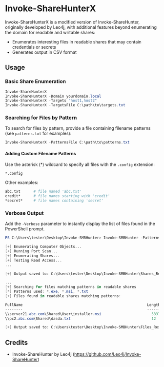 # Invoke-ShareHunterX

Invoke-ShareHunterX is a modified version of Invoke-ShareHunter, originally developed by Leo4j, with additional features beyond enumerating the domain for readable and writable shares:
- Enumerates interesting files in readable shares that may contain credentials or secrets
- Generates output in CSV format

## Usage

### Basic Share Enumeration

```powershell
Invoke-ShareHunterX
Invoke-ShareHunterX -Domain yourdomain.local
Invoke-ShareHunterX -Targets "host1,host2"
Invoke-ShareHunterX -TargetsFile C:\path\to\targets.txt
```

### Searching for Files by Pattern

To search for files by pattern, provide a file containing filename patterns (see `patterns.txt` for examples):

```powershell
Invoke-ShareHunterX -PatternsFile C:\path\to\patterns.txt
```

#### Adding Custom Filename Patterns

Use the asterisk (*) wildcard to specify all files with the `.config` extension:

```sh
*.config
```

Other examples:

```sh
abc.txt      # file named 'abc.txt'
credit*      # file names starting with 'credit'
*secret*     # file names containing 'secret'
```

### Verbose Output

Add the `-Verbose` parameter to instantly display the list of files found in the PowerShell prompt.

```powershell
PS C:\Users\tester\Desktop\Invoke-SMBHunter> Invoke-SMBHunter -PatternsFile .\patterns.txt -Verbose

[+] Enumerating Computer Objects...
[+] Running Port Scan...
[+] Enumerating Shares...
[+] Testing Read Access...
...

[+] Output saved to: C:\Users\tester\Desktop\Invoke-SMBHunter\Shares_Results.txt and C:\Users\tester\Desktop\Invoke-SMBHunter\Shares_Results.csv

...
[+] Searching for files matching patterns in readable shares
[*] Patterns used: *.exe, *.msi, *.txt
[+] Files found in readable shares matching patterns:

FullName                                                         Length  CreationTime         LastWriteTime        Domain
--------                                                         ------  ------------         -------------        -----
\\server21.abc.com\Shared\User\installer.msi                       53373 5/13/2025 8:07:08 PM 8/2/2025 8:07:08 PM  ab...
\\pc2.abc.com\Shared\dasda.txt                                     12    6/13/2025 2:55:19 PM 7/2/2025 2:55:19 PM  ab...

[+] Output saved to: C:\Users\tester\Desktop\Invoke-SMBHunter\Files_Results.txt and C:\Users\tester\Desktop\Invoke-SMBHunter\Files_Results.csv
```

## Credits

- Invoke-ShareHunter by Leo4j (https://github.com/Leo4j/Invoke-ShareHunter)